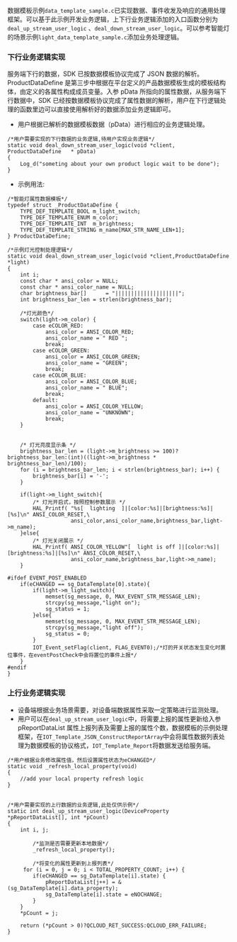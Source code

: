 
数据模板示例`data_template_sample.c`已实现数据、事件收发及响应的通用处理框架。可以基于此示例开发业务逻辑，上下行业务逻辑添加的入口函数分别为`deal_up_stream_user_logic` 、`deal_down_stream_user_logic`。可以参考智能灯的场景示例`light_data_template_sample.c`添加业务处理逻辑。

### 下行业务逻辑实现
服务端下行的数据，SDK 已按数据模板协议完成了 JSON 数据的解析。ProductDataDefine 是第三步中根据在平台定义的产品数据模板生成的模板结构体，由定义的各属性构成成员变量。入参 pData 所指向的属性数据，从服务端下行数据中，SDK 已经按数据模板协议完成了属性数据的解析，用户在下行逻辑处理的函数里边可以直接使用解析好的数据添加业务逻辑即可。

- 用户根据已解析的数据模板数据（pData）进行相应的业务逻辑处理。

```
/*用户需要实现的下行数据的业务逻辑,待用户实现业务逻辑*/
static void deal_down_stream_user_logic(void *client, ProductDataDefine   * pData)
{
	Log_d("someting about your own product logic wait to be done");
}
```

- 示例用法:

```
/*智能灯属性数据模板*/
typedef struct _ProductDataDefine {
    TYPE_DEF_TEMPLATE_BOOL m_light_switch; 
    TYPE_DEF_TEMPLATE_ENUM m_color;
    TYPE_DEF_TEMPLATE_INT  m_brightness;
    TYPE_DEF_TEMPLATE_STRING m_name[MAX_STR_NAME_LEN+1];
} ProductDataDefine; 

/*示例灯光控制处理逻辑*/
static void deal_down_stream_user_logic(void *client,ProductDataDefine *light)
{
	int i;
    const char * ansi_color = NULL;
    const char * ansi_color_name = NULL;
    char brightness_bar[]      = "||||||||||||||||||||";
    int brightness_bar_len = strlen(brightness_bar);

	/*灯光颜色*/
	switch(light->m_color) {
	    case eCOLOR_RED:
	        ansi_color = ANSI_COLOR_RED;
	        ansi_color_name = " RED ";
	        break;
	    case eCOLOR_GREEN:
	        ansi_color = ANSI_COLOR_GREEN;
	        ansi_color_name = "GREEN";
	        break;
	    case eCOLOR_BLUE:
	        ansi_color = ANSI_COLOR_BLUE;
	        ansi_color_name = " BLUE";
	        break;
	    default:
	        ansi_color = ANSI_COLOR_YELLOW;
	        ansi_color_name = "UNKNOWN";
	        break;
	}


	/* 灯光亮度显示条 */		    
    brightness_bar_len = (light->m_brightness >= 100)?brightness_bar_len:(int)((light->m_brightness * brightness_bar_len)/100);
    for (i = brightness_bar_len; i < strlen(brightness_bar); i++) {
        brightness_bar[i] = '-';
    }

	if(light->m_light_switch){
        /* 灯光开启式，按照控制参数展示 */
		HAL_Printf( "%s[  lighting  ]|[color:%s]|[brightness:%s]|[%s]\n" ANSI_COLOR_RESET,\
					ansi_color,ansi_color_name,brightness_bar,light->m_name);
	}else{
		/* 灯光关闭展示 */
		HAL_Printf( ANSI_COLOR_YELLOW"[  light is off ]|[color:%s]|[brightness:%s]|[%s]\n" ANSI_COLOR_RESET,\
					ansi_color_name,brightness_bar,light->m_name);	
	}
	
#ifdef EVENT_POST_ENABLED 
	if(eCHANGED == sg_DataTemplate[0].state){
		if(light->m_light_switch){	
			memset(sg_message, 0, MAX_EVENT_STR_MESSAGE_LEN);
			strcpy(sg_message,"light on");
			sg_status = 1;
		}else{
			memset(sg_message, 0, MAX_EVENT_STR_MESSAGE_LEN);
			strcpy(sg_message,"light off");
			sg_status = 0;			
		}
		IOT_Event_setFlag(client, FLAG_EVENT0);/*灯的开关状态发生变化时置位事件，在eventPostCheck中会将置位的事件上报*/
	}
#endif	
}
```

###  上行业务逻辑实现

- 设备端根据业务场景需要，对设备端数据属性采取一定策略进行监测处理。
- 用户可以在`deal_up_stream_user_logic`中，将需要上报的属性更新给入参 pReportDataList 属性上报列表及需要上报的属性个数，数据模板的示例处理框架，在`IOT_Template_JSON_ConstructReportArray`中会将属性数据列表处理为数据模板的协议格式，`IOT_Template_Report`将数据发送给服务端。

```
/*用户根据业务修改属性值，然后设置属性状态为eCHANGED*/
static void _refresh_local_property(void)
{
	//add your local property refresh logic
}


/*用户需要实现的上行数据的业务逻辑,此处仅供示例*/
static int deal_up_stream_user_logic(DeviceProperty *pReportDataList[], int *pCount)
{
	int i, j;
	
		/*监测是否需要更新本地数据*/
		_refresh_local_property(); 

		/*将变化的属性更新到上报列表*/
     for (i = 0, j = 0; i < TOTAL_PROPERTY_COUNT; i++) {       
        if(eCHANGED == sg_DataTemplate[i].state) {
            pReportDataList[j++] = &(sg_DataTemplate[i].data_property);
			sg_DataTemplate[i].state = eNOCHANGE;
        }
    }
	*pCount = j;

	return (*pCount > 0)?QCLOUD_RET_SUCCESS:QCLOUD_ERR_FAILURE;
}

```
